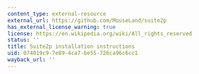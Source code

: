 ```yaml
---
content_type: external-resource
external_url: https://github.com/MouseLand/suite2p
has_external_license_warning: true
license: https://en.wikipedia.org/wiki/All_rights_reserved
status: ''
title: Suite2p installation instructions
uid: 074019c9-7e89-4ca7-be55-726ca96c6cc1
wayback_url: ''
---
```

